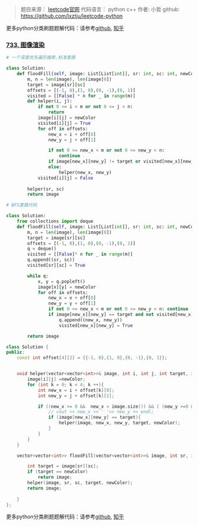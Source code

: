 > 题目来源： [leetcode官网](https://leetcode-cn.com/problemset/all/)
> 代码语言： python c++
> 作者:   小哲
> github: https://github.com/lxztju/leetcode-python

更多python分类刷题题解代码：请参考[github](https://github.com/lxztju/leetcode-python),   [知乎](https://zhuanlan.zhihu.com/c_1218480100364447744)

###  [733. 图像渲染](https://leetcode-cn.com/problems/flood-fill/)

```python
# 一个深度优先遍历搜索,标准套路

class Solution:
    def floodFill(self, image: List[List[int]], sr: int, sc: int, newColor: int) -> List[List[int]]:
        m, n = len(image), len(image[0])
        target = image[sr][sc]
        offsets = [(-1, 0),(1, 0),(0, -1),(0, 1)]
        visited = [[False] * n for _ in range(m)]
        def helper(i, j):
            if not 0 <= i < m or not 0 <= j < n:
                return 
            image[i][j] = newColor
            visited[i][j] = True
            for off in offsets:
                new_x = i + off[0]
                new_y = j + off[1]

                if not 0 <= new_x < m or not 0 <= new_y < n:
                    continue
                if image[new_x][new_y] != target or visited[new_x][new_y]: continue
                else:
                    helper(new_x, new_y)
            visited[i][j] = False
            
        helper(sr, sc)
        return image
```

```python
# BFS套路代码

class Solution:
    from collections import deque
    def floodFill(self, image: List[List[int]], sr: int, sc: int, newColor: int) -> List[List[int]]:
        m, n = len(image), len(image[0])
        target = image[sr][sc]
        offsets = [(-1, 0),(1, 0),(0, -1),(0, 1)]
        q = deque()
        visited = [[False]* n for _ in range(m)]
        q.append((sr, sc))
        visited[sr][sc] = True

        while q:
            x, y = q.popleft()
            image[x][y] = newColor
            for off in offsets:
                new_x = x + off[0]
                new_y = y + off[1]
                if not 0 <= new_x < m or not 0 <= new_y < n: continue
                if image[new_x][new_y] == target and not visited[new_x][new_y]:
                    q.append((new_x, new_y))
                    visited[new_x][new_y] = True

        return image
```



```c++
class Solution {
public:
    const int offset[4][2] = {{-1, 0},{1, 0},{0, -1},{0, 1}};


    void helper(vector<vector<int>>& image, int i, int j, int target, int newColor){
        image[i][j] =newColor;
        for (int k = 0; k < 4; k ++){
            int new_x = i + offset[k][0];
            int new_y = j + offset[k][1];

            if ((new_x >= 0 &&  new_x < image.size()) && ( (new_y >=0 && new_y < image[0].size()))){
                // cout << new_x << ' '<< new_y << endl;
                if (image[new_x][new_y] == target){
                    helper(image, new_x, new_y, target, newColor);
                }
            }
        }
    }

    vector<vector<int>> floodFill(vector<vector<int>>& image, int sr, int sc, int newColor) {

        int target = image[sr][sc];
        if (target == newColor)
            return image;
        helper(image, sr, sc, target, newColor);
        return image;
    
    }
};
```



更多python分类刷题题解代码：请参考[github](https://github.com/lxztju/leetcode-python),   [知乎](https://zhuanlan.zhihu.com/c_1218480100364447744)
